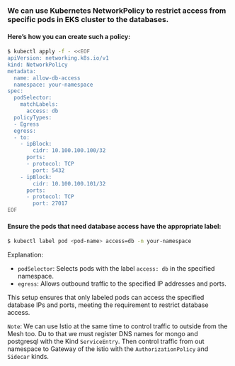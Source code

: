 ### We can use Kubernetes NetworkPolicy to restrict access from specific pods in EKS cluster to the databases. 

#### Here’s how you can create such a policy:

```bash
$ kubectl apply -f - <<EOF
apiVersion: networking.k8s.io/v1
kind: NetworkPolicy
metadata:
  name: allow-db-access
  namespace: your-namespace
spec:
  podSelector:
    matchLabels:
      access: db
  policyTypes:
  - Egress
  egress:
  - to:
    - ipBlock:
        cidr: 10.100.100.100/32
      ports:
      - protocol: TCP
        port: 5432
    - ipBlock:
        cidr: 10.100.100.101/32
      ports:
      - protocol: TCP
        port: 27017
EOF
```

#### Ensure the pods that need database access have the appropriate label:

```bash
$ kubectl label pod <pod-name> access=db -n your-namespace
```

Explanation:
- `podSelector`: Selects pods with the label `access: db` in the specified namespace.
- `egress`: Allows outbound traffic to the specified IP addresses and ports.

This setup ensures that only labeled pods can access the specified database IPs and ports, meeting the requirement to restrict database access.

`Note`: We can use Istio at the same time to control traffic to outside from the Mesh too. Du to that we must register DNS names for mongo and postgresql with the Kind `ServiceEntry`. Then control traffic from out namespace to Gateway of the istio with the `AuthorizationPolicy` and `Sidecar` kinds.
